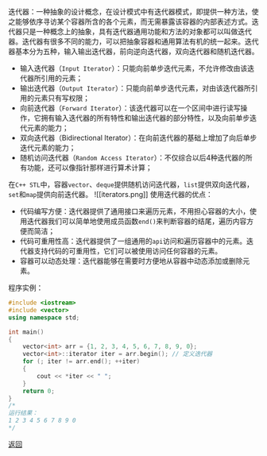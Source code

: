 迭代器：一种抽象的设计概念，在设计模式中有迭代器模式，即提供一种方法，使之能够依序寻访某个容器所含的各个元素，而无需暴露该容器的内部表述方式。迭代器只是一种概念上的抽象，具有迭代器通用功能和方法的对象都可以叫做迭代器。迭代器有很多不同的能力，可以把抽象容器和通用算法有机的统一起来。迭代器基本分为五种，输入输出迭代器，前向逆向迭代器，双向迭代器和随机迭代器。
- 输入迭代器（`Input Iterator`）：只能向前单步迭代元素，不允许修改由该迭代器所引用的元素；
- 输出迭代器（`Output Iterator`）：只能向前单步迭代元素，对由该迭代器所引用的元素只有写权限；
- 向前迭代器（`Forward Iterator`）：该迭代器可以在一个区间中进行读写操作，它拥有输入迭代器的所有特性和输出迭代器的部分特性，以及向前单步迭代元素的能力；
- 双向迭代器（Bidirectional Iterator）：在向前迭代器的基础上增加了向后单步迭代元素的能力；
- 随机访问迭代器（`Random Access Iterator`）：不仅综合以后4种迭代器的所有功能，还可以像指针那样进行算术计算；

在`C++ STL`中，容器`vector`、`deque`提供随机访问迭代器，`list`提供双向迭代器，`set`和`map`提供向前迭代器。
![[iterators.png]]
使用迭代器的优点：
- 代码编写方便：迭代器提供了通用接口来遍历元素，不用担心容器的大小，使用迭代器我们可以简单地使用成员函数`end()`来判断容器的结尾，遍历内容方便而简洁；
- 代码可重用性高：迭代器提供了一组通用的`api`访问和遍历容器中的元素。迭代器支持代码的可重用性，它们可以被使用访问任何容器的元素。
- 容器可以动态处理：迭代器能够在需要时方便地从容器中动态添加或删除元素。

程序实例：
```cpp
#include <iostream>
#include <vector>
using namespace std;

int main()
{
    vector<int> arr = {1, 2, 3, 4, 5, 6, 7, 8, 9, 0};
    vector<int>::iterator iter = arr.begin(); // 定义迭代器
    for (; iter != arr.end(); ++iter)
    {
        cout << *iter << " ";
    }
    return 0;
}
/*
运行结果：
1 2 3 4 5 6 7 8 9 0
*/
```

[返回](C++语言特性相关/readme)